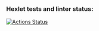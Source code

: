 ### Hexlet tests and linter status:
[![Actions Status](https://github.com/gitlearn07/qa-auto-engineer-javascript-project-87/actions/workflows/hexlet-check.yml/badge.svg)](https://github.com/gitlearn07/qa-auto-engineer-javascript-project-87/actions)